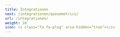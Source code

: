 ```yaml
---
title: Integrationen
next: /integrationen/queuemetrics/
url: /integrationen/
weight: 10
icon: <i class="fa fa-plug" aria-hidden="true"></i>
---
```



